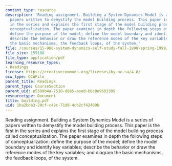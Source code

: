 ```yaml
---
content_type: resource
description: 'Reading assignment. Building a System Dynamics Model is a series of
  papers written to demystify the model building process. This paper is the first
  in the series and explains the first stage of the model building process called
  conceptualization. The paper examines in depth the following steps of conceptualization:
  define the purpose of the model; define the model boundary and identify key variables;
  describe the behavior or draw the reference modes of the key variables; and diagram
  the basic mechanisms, the feedback loops, of the system.'
file: /courses/15-988-system-dynamics-self-study-fall-1998-spring-1999/1ba2bda320cfc48c71d04cb2cf42409b_building.pdf
file_size: 159188
file_type: application/pdf
learning_resource_types:
- Readings
license: https://creativecommons.org/licenses/by-nc-sa/4.0/
ocw_type: OCWFile
parent_title: Readings
parent_type: CourseSection
parent_uid: e5399b4a-7510-d085-aeed-66c8e9603399
resourcetype: Document
title: building.pdf
uid: 1ba2bda3-20cf-c48c-71d0-4cb2cf42409b
---
```

Reading assignment. Building a System Dynamics Model is a series of papers written to demystify the model building process. This paper is the first in the series and explains the first stage of the model building process called conceptualization. The paper examines in depth the following steps of conceptualization: define the purpose of the model; define the model boundary and identify key variables; describe the behavior or draw the reference modes of the key variables; and diagram the basic mechanisms, the feedback loops, of the system.